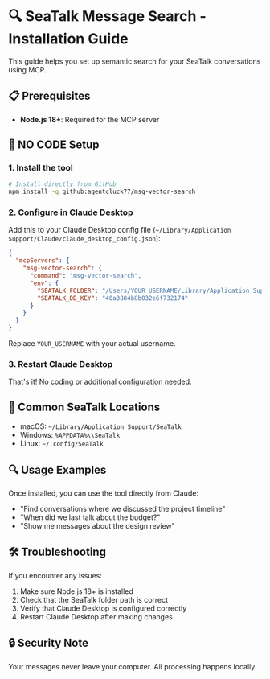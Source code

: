 # 🔍 SeaTalk Message Search - Installation Guide

This guide helps you set up semantic search for your SeaTalk conversations using MCP.

## 📋 Prerequisites

- **Node.js 18+**: Required for the MCP server

## 🔧 NO CODE Setup

### 1. Install the tool

```bash
# Install directly from GitHub
npm install -g github:agentcluck77/msg-vector-search
```

### 2. Configure in Claude Desktop

Add this to your Claude Desktop config file (`~/Library/Application Support/Claude/claude_desktop_config.json`):

```json
{
  "mcpServers": {
    "msg-vector-search": {
      "command": "msg-vector-search",
      "env": {
        "SEATALK_FOLDER": "/Users/YOUR_USERNAME/Library/Application Support/SeaTalk",
        "SEATALK_DB_KEY": "40a3884b8b032e6f732174"
      }
    }
  }
}
```

Replace `YOUR_USERNAME` with your actual username.

### 3. Restart Claude Desktop

That's it! No coding or additional configuration needed.

## 📂 Common SeaTalk Locations

- macOS: `~/Library/Application Support/SeaTalk`
- Windows: `%APPDATA%\\SeaTalk`
- Linux: `~/.config/SeaTalk`

## 🔍 Usage Examples

Once installed, you can use the tool directly from Claude:

- "Find conversations where we discussed the project timeline"
- "When did we last talk about the budget?"
- "Show me messages about the design review"

## 🛠️ Troubleshooting

If you encounter any issues:

1. Make sure Node.js 18+ is installed
2. Check that the SeaTalk folder path is correct
3. Verify that Claude Desktop is configured correctly
4. Restart Claude Desktop after making changes

## 🔒 Security Note

Your messages never leave your computer. All processing happens locally. 